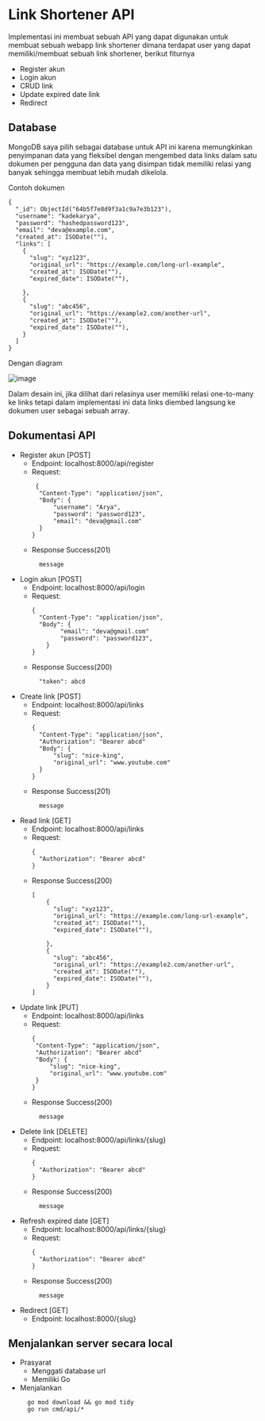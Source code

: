 # Link Shortener API
Implementasi ini membuat sebuah API yang dapat digunakan untuk membuat sebuah webapp link shortener dimana terdapat user yang dapat memiliki/membuat sebuah link shortener, berikut fiturnya
- Register akun
- Login akun
- CRUD link
- Update expired date link
- Redirect 

## Database
MongoDB saya pilih sebagai database untuk API ini karena memungkinkan penyimpanan data yang fleksibel dengan mengembed data links dalam satu dokumen per pengguna dan data yang disimpan tidak memiliki relasi yang banyak sehingga membuat lebih mudah dikelola.

Contoh dokumen
```
{
  "_id": ObjectId("64b5f7e8d9f3a1c9a7e3b123"),
  "username": "kadekarya",
  "password": "hashedpassword123",
  "email": "deva@example.com",
  "created_at": ISODate(""),
  "links": [
    {
      "slug": "xyz123",
      "original_url": "https://example.com/long-url-example",
      "created_at": ISODate(""),
      "expired_date": ISODate(""),

    },
    {
      "slug": "abc456",
      "original_url": "https://example2.com/another-url",
      "created_at": ISODate(""),
      "expired_date": ISODate(""),
    }
  ]
}
```

Dengan diagram

![image](https://github.com/user-attachments/assets/e6537f7c-a1d0-4b4c-bed9-911d91e4e2c0)

Dalam desain ini, jika dilihat dari relasinya user memiliki relasi one-to-many ke links tetapi dalam implementasi ini data links diembed langsung ke dokumen user sebagai sebuah array.

## Dokumentasi API
- Register akun [POST]
  - Endpoint: localhost:8000/api/register
  - Request:
    ```
     {
      "Content-Type": "application/json",
      "Body": {
          "username": "Arya",
          "password": "password123",
          "email": "deva@gmail.com"
      }
    }
    ```
  - Response Success(201)
    ```
      message 
    ```
- Login akun [POST]
  - Endpoint: localhost:8000/api/login
  - Request:
    ```
    {
      "Content-Type": "application/json",
      "Body": {
            "email": "deva@gmail.com"
            "password": "password123",
        }
    }
    ```
  - Response Success(200)
    ```
      "token": abcd
    ```
- Create link [POST]
  - Endpoint: localhost:8000/api/links
  - Request:
    ```
    {
      "Content-Type": "application/json",
      "Authorization": "Bearer abcd"
      "Body": {
          "slug": "nice-king",
          "original_url": "www.youtube.com"
      }
    }
    ```
  - Response Success(201)
    ```
      message
    ```
- Read link [GET]
  - Endpoint: localhost:8000/api/links
  - Request:
    ```
    {
      "Authorization": "Bearer abcd"
    }
    ```
  - Response Success(200)
    ```
    [
        {
          "slug": "xyz123",
          "original_url": "https://example.com/long-url-example",
          "created_at": ISODate(""),
          "expired_date": ISODate(""),
    
        },
        {
          "slug": "abc456",
          "original_url": "https://example2.com/another-url",
          "created_at": ISODate(""),
          "expired_date": ISODate(""),
        }
    ]
    ```
- Update link [PUT]
  - Endpoint: localhost:8000/api/links
  - Request:
     ```
    {
      "Content-Type": "application/json",
      "Authorization": "Bearer abcd"
      "Body": {
          "slug": "nice-king",
          "original_url": "www.youtube.com"
      }
    }
    ```
  - Response Success(200)
    ```
      message
    ```
- Delete link [DELETE]
  - Endpoint: localhost:8000/api/links/{slug}
  - Request:
    ```
    {
      "Authorization": "Bearer abcd"
    }
    ```
  - Response Success(200)
    ```
      message
    ```
- Refresh expired date [GET]
  - Endpoint: localhost:8000/api/links/{slug}
  - Request:
    ```
    {
      "Authorization": "Bearer abcd"
    }
    ```
  - Response Success(200)
    ```
      message
    ```
- Redirect [GET]
  - Endpoint: localhost:8000/{slug}

## Menjalankan server secara local 
- Prasyarat
  - Menggati database url
  - Memiliki Go  
- Menjalankan
  ```
    go mod download && go mod tidy
    go run cmd/api/*
  ```
